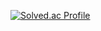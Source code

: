 [![Solved.ac Profile](http://mazassumnida.wtf/api/v2/generate_badge?boj=neuron4722)](https://solved.ac/neuron4722/)

